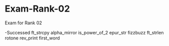 # Exam-Rank-02
Exam for Rank 02

-Successed
ft_strcpy
alpha_mirror
is_power_of_2
epur_str
fizzbuzz
ft_strlen
rotone
rev_print
first_word
